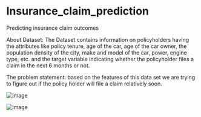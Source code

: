 # Insurance_claim_prediction
Predicting insurance claim outcomes

About Dataset: The Dataset contains information on policyholders having the attributes like policy tenure, age of the car, age of the car owner, the population density of the city, make and model of the car, power, engine type, etc. and the target variable indicating whether the policyholder files a claim in the next 6 months or not.

The problem statement: based on the features of this data set we are trying to figure out if the policy holder will file a claim relatively soon.

![image](https://github.com/fdwsc2005/Insurance_claim_prediction/assets/124947475/c857e817-fb54-44d1-9a78-fa6175380a58)

![image](https://github.com/fdwsc2005/Insurance_claim_prediction/assets/124947475/8cc4524a-e486-49b0-a44d-b74eecaa2ca5)

